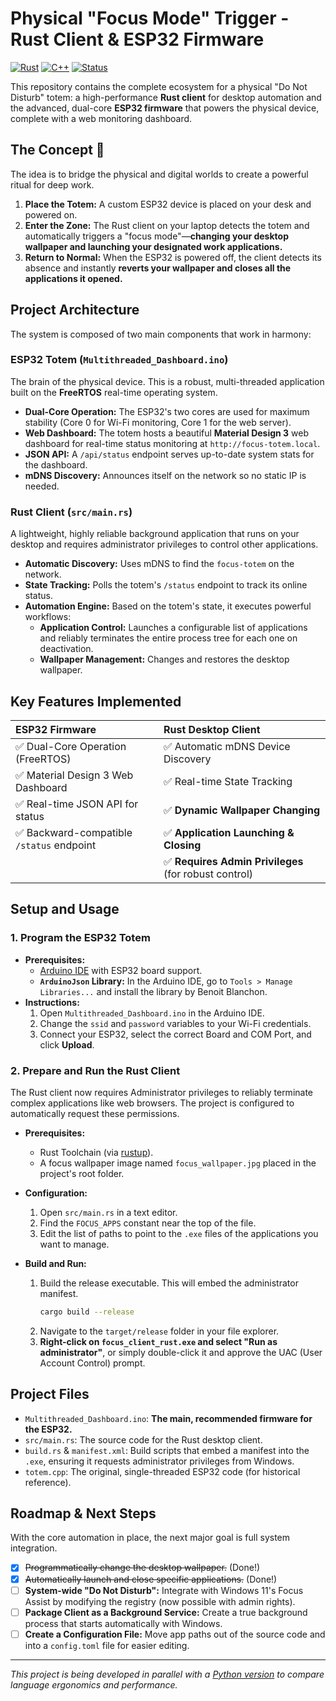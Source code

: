# Physical "Focus Mode" Trigger - Rust Client & ESP32 Firmware

[![Rust](https://img.shields.io/badge/language-Rust-orange.svg)](https://www.rust-lang.org/)
[![C++](https://img.shields.io/badge/platform-ESP32%20(Arduino)-red.svg)](https://www.arduino.cc/)
[![Status](https://img.shields.io/badge/status-automation%20active-brightgreen.svg)](https://github.com/Faizan-Shurjeel/focus_client_rust)

This repository contains the complete ecosystem for a physical "Do Not Disturb" totem: a high-performance **Rust client** for desktop automation and the advanced, dual-core **ESP32 firmware** that powers the physical device, complete with a web monitoring dashboard.

## The Concept 🧘

The idea is to bridge the physical and digital worlds to create a powerful ritual for deep work.

1.  **Place the Totem:** A custom ESP32 device is placed on your desk and powered on.
2.  **Enter the Zone:** The Rust client on your laptop detects the totem and automatically triggers a "focus mode"—**changing your desktop wallpaper and launching your designated work applications.**
3.  **Return to Normal:** When the ESP32 is powered off, the client detects its absence and instantly **reverts your wallpaper and closes all the applications it opened.**

## Project Architecture

The system is composed of two main components that work in harmony:

### ESP32 Totem (`Multithreaded_Dashboard.ino`)

The brain of the physical device. This is a robust, multi-threaded application built on the **FreeRTOS** real-time operating system.
*   **Dual-Core Operation:** The ESP32's two cores are used for maximum stability (Core 0 for Wi-Fi monitoring, Core 1 for the web server).
*   **Web Dashboard:** The totem hosts a beautiful **Material Design 3** web dashboard for real-time status monitoring at `http://focus-totem.local`.
*   **JSON API:** A `/api/status` endpoint serves up-to-date system stats for the dashboard.
*   **mDNS Discovery:** Announces itself on the network so no static IP is needed.

### Rust Client (`src/main.rs`)

A lightweight, highly reliable background application that runs on your desktop and requires administrator privileges to control other applications.
*   **Automatic Discovery:** Uses mDNS to find the `focus-totem` on the network.
*   **State Tracking:** Polls the totem's `/status` endpoint to track its online status.
*   **Automation Engine:** Based on the totem's state, it executes powerful workflows:
    *   **Application Control:** Launches a configurable list of applications and reliably terminates the entire process tree for each one on deactivation.
    *   **Wallpaper Management:** Changes and restores the desktop wallpaper.

## Key Features Implemented

| ESP32 Firmware | Rust Desktop Client |
| :--- | :--- |
| ✅ Dual-Core Operation (FreeRTOS) | ✅ Automatic mDNS Device Discovery |
| ✅ Material Design 3 Web Dashboard | ✅ Real-time State Tracking |
| ✅ Real-time JSON API for status | ✅ **Dynamic Wallpaper Changing** |
| ✅ Backward-compatible `/status` endpoint | ✅ **Application Launching & Closing** |
| | ✅ **Requires Admin Privileges** (for robust control) |

## Setup and Usage

### 1. Program the ESP32 Totem

*   **Prerequisites:**
    *   [Arduino IDE](https://www.arduino.cc/en/software) with ESP32 board support.
    *   **`ArduinoJson` Library:** In the Arduino IDE, go to `Tools > Manage Libraries...` and install the library by Benoit Blanchon.
*   **Instructions:**
    1.  Open `Multithreaded_Dashboard.ino` in the Arduino IDE.
    2.  Change the `ssid` and `password` variables to your Wi-Fi credentials.
    3.  Connect your ESP32, select the correct Board and COM Port, and click **Upload**.

### 2. Prepare and Run the Rust Client

The Rust client now requires Administrator privileges to reliably terminate complex applications like web browsers. The project is configured to automatically request these permissions.

*   **Prerequisites:**
    *   Rust Toolchain (via [rustup](https://www.rust-lang.org/tools/install)).
    *   A focus wallpaper image named `focus_wallpaper.jpg` placed in the project's root folder.

*   **Configuration:**
    1.  Open `src/main.rs` in a text editor.
    2.  Find the `FOCUS_APPS` constant near the top of the file.
    3.  Edit the list of paths to point to the `.exe` files of the applications you want to manage.

*   **Build and Run:**
    1.  Build the release executable. This will embed the administrator manifest.
        ```bash
        cargo build --release
        ```
    2.  Navigate to the `target/release` folder in your file explorer.
    3.  **Right-click on `focus_client_rust.exe` and select "Run as administrator"**, or simply double-click it and approve the UAC (User Account Control) prompt.

## Project Files

*   `Multithreaded_Dashboard.ino`: **The main, recommended firmware for the ESP32.**
*   `src/main.rs`: The source code for the Rust desktop client.
*   `build.rs` & `manifest.xml`: Build scripts that embed a manifest into the `.exe`, ensuring it requests administrator privileges from Windows.
*   `totem.cpp`: The original, single-threaded ESP32 code (for historical reference).

## Roadmap & Next Steps

With the core automation in place, the next major goal is full system integration.

-   [x] ~~Programmatically change the desktop wallpaper.~~ (Done!)
-   [x] ~~Automatically launch and close specific applications.~~ (Done!)
-   [ ] **System-wide "Do Not Disturb":** Integrate with Windows 11's Focus Assist by modifying the registry (now possible with admin rights).
-   [ ] **Package Client as a Background Service:** Create a true background process that starts automatically with Windows.
-   [ ] **Create a Configuration File:** Move app paths out of the source code and into a `config.toml` file for easier editing.

---
_This project is being developed in parallel with a [Python version](https://github.com/Faizan-Shurjeel/focus_client_python) to compare language ergonomics and performance._
